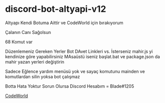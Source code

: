 # discord-bot-altyapi-v12

Altyapı Kendi Botuma Aittir ve CodeWorld için bırakıyorum

Çalanın Canı Sağolsun

68 Komut var

Düzenlemeniz Gereken Yerler Bot DAvet Linkleri vs. İsterseniz mahir.js yi kendinize göre yapabilirsiniz MAsaüstü iseniz başlat.bat ve package.json da mahir yazan yerleri değiştirin 

Sadece Eğlence yardım menüsü yok ve sayaç komutunu mainden ve komutlardan silin yoksa bot çalışmaz

Botta Hata Yoktur Sorun Olursa Discord Hesabım = Blade#1205

[CodeWorld](https://discord.gg/PFgx66t)
